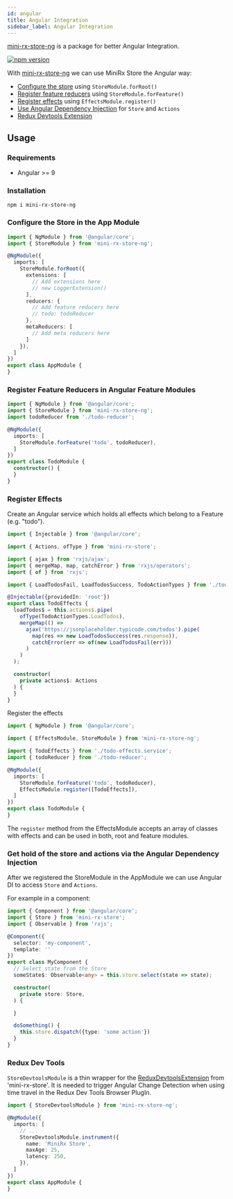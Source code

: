 ```yaml
---
id: angular
title: Angular Integration
sidebar_label: Angular Integration
---
```

[mini-rx-store-ng](https://www.npmjs.com/package/mini-rx-store-ng) is a package for better Angular Integration.

[![npm version](https://badge.fury.io/js/mini-rx-store-ng.svg)](https://www.npmjs.com/package/mini-rx-store-ng)

With [mini-rx-store-ng](https://www.npmjs.com/package/mini-rx-store-ng) we can use MiniRx Store the Angular way:

- [Configure the store](#configure-the-store-in-the-app-module) using `StoreModule.forRoot()`
- [Register feature reducers](#register-feature-states-in-angular-feature-modules) using `StoreModule.forFeature()`
- [Register effects](#register-effects) using `EffectsModule.register()`
- [Use Angular Dependency Injection](#get-hold-of-the-store-and-actions-via-the-angular-dependency-injection) for `Store` and `Actions`
- [Redux Devtools Extension](#redux-dev-tools)

## Usage

### Requirements
- Angular >= 9 

### Installation

`npm i mini-rx-store-ng`

### Configure the Store in the App Module
```ts title="app.module.ts"
import { NgModule } from '@angular/core';
import { StoreModule } from 'mini-rx-store-ng';

@NgModule({
  imports: [
    StoreModule.forRoot({
      extensions: [
        // Add extensions here
        // new LoggerExtension()
      ],
      reducers: {
        // Add feature reducers here
        // todo: todoReducer
      },
      metaReducers: [
        // Add meta reducers here
      ]
    }),
  ]
})
export class AppModule {
}
```

### Register Feature Reducers in Angular Feature Modules

```ts title="todo.module.ts"
import { NgModule } from '@angular/core';
import { StoreModule } from 'mini-rx-store-ng';
import todoReducer from './todo-reducer';

@NgModule({
  imports: [
    StoreModule.forFeature('todo', todoReducer),
  ]
})
export class TodoModule {
  constructor() {
  }
}
```

### Register Effects
Create an Angular service which holds all effects which belong to a Feature (e.g. "todo").

```ts title="todo-effects.service.ts"
import { Injectable } from '@angular/core';

import { Actions, ofType } from 'mini-rx-store';

import { ajax } from 'rxjs/ajax';
import { mergeMap, map, catchError } from 'rxjs/operators';
import { of } from 'rxjs';

import { LoadTodosFail, LoadTodosSuccess, TodoActionTypes } from './todo-actions';

@Injectable({providedIn: 'root'})
export class TodoEffects {
  loadTodos$ = this.actions$.pipe(
    ofType(TodoActionTypes.LoadTodos),
    mergeMap(() =>
      ajax('https://jsonplaceholder.typicode.com/todos').pipe(
        map(res => new LoadTodosSuccess(res.response)),
        catchError(err => of(new LoadTodosFail(err)))
      )
    )
  );

  constructor(
    private actions$: Actions
  ) {
  }
}
```

Register the effects
```ts title="todo.module.ts"
import { NgModule } from '@angular/core';

import { EffectsModule, StoreModule } from 'mini-rx-store-ng';

import { TodoEffects } from './todo-effects.service';
import { todoReducer } from './todo-reducer';

@NgModule({
  imports: [
    StoreModule.forFeature('todo', todoReducer),
    EffectsModule.register([TodoEffects]),
  ]
})
export class TodoModule {
}
```
The `register` method from the EffectsModule accepts an array of classes with effects and can be used in both, root and feature modules.

### Get hold of the store and actions via the Angular Dependency Injection
After we registered the StoreModule in the AppModule we can use Angular DI to access `Store` and `Actions`.

For example in a component:

```ts
import { Component } from '@angular/core';
import { Store } from 'mini-rx-store';
import { Observable } from 'rxjs';

@Component({
  selector: 'my-component',
  template: ''
})
export class MyComponent {
  // Select state from the Store
  someState$: Observable<any> = this.store.select(state => state);

  constructor(
    private store: Store,
  ) {

  }

  doSomething() {
    this.store.dispatch({type: 'some action'})
  }
}
```
### Redux Dev Tools
`StoreDevtoolsModule` is a thin wrapper for the [ReduxDevtoolsExtension](ext-redux-devtools.md) from 'mini-rx-store'.
It is needed to trigger Angular Change Detection when using time travel in the Redux Dev Tools Browser PlugIn.

```ts
import { StoreDevtoolsModule } from 'mini-rx-store-ng';

@NgModule({
  imports: [
    // ...
    StoreDevtoolsModule.instrument({
      name: 'MiniRx Store',
      maxAge: 25,
      latency: 250,
    }),
  ]
})
export class AppModule {
} 
```
